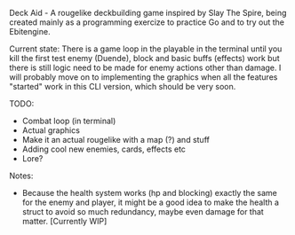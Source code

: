 Deck Aid - A rougelike deckbuilding game inspired by Slay The Spire, being created mainly as a programming exercize to practice Go and to try out the Ebitengine.

Current state: There is a game loop in the playable in the terminal until you kill the first test enemy (Duende), block and basic buffs (effects) work but there is still logic need to be made for enemy actions other than damage. I will probably move on to implementing the graphics when all the features "started" work in this CLI version, which should be very soon.

TODO:
- Combat loop (in terminal)
- Actual graphics
- Make it an actual rougelike with a map (?) and stuff
- Adding cool new enemies, cards, effects etc
- Lore?

Notes:
- Because the health system works (hp and blocking) exactly the same for the enemy and player, it might be a good idea to make the health a struct to avoid so much redundancy, maybe even damage for that matter. [Currently WIP]
